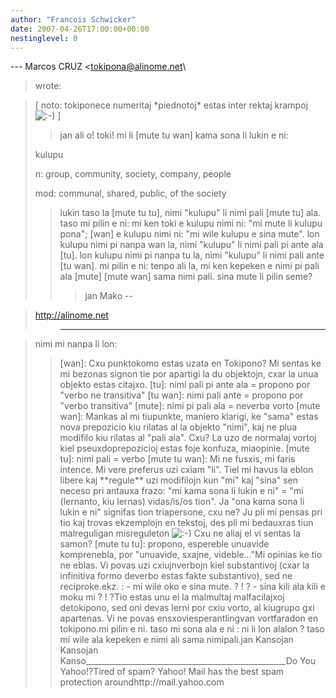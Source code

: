 ```yaml
---
author: "Francois Schwicker"
date: 2007-04-26T17:00:00+00:00
nestinglevel: 0
---
```

\---
 Marcos CRUZ <[tokipona@alinome.net](mailto://tokipona@alinome.net)\
> wrote:

> \[ noto: tokiponece numeritaj \*piednotoj\* estas inter
> rektaj krampoj
> ![:-)](images/smilies/icon_e_smile.gif "Smile") \]
>> jan ali o! toki!
>> mi li \[mute tu wan\] kama sona li lukin e ni:
>> 
> kulupu
> 
> n: group, community, society, company, people
> 
> mod: communal, shared, public, of the society
>> lukin taso la \[mute tu tu\], nimi "kulupu" li nimi
> pali \[mute tu\] ala.
>> taso mi pilin e ni: mi ken toki e kulupu nimi ni:
> "mi mute li kulupu
> pona"; \[wan\] e kulupu nimi ni: "mi wile kulupu e
> sina mute". lon
> kulupu nimi pi nanpa wan la, nimi "kulupu" li nimi
> pali pi ante ala
> \[tu\]. lon kulupu nimi pi nanpa tu la, nimi "kulupu"
> li nimi pali ante
> \[tu wan\].
>> mi pilin e ni: tenpo ali la, mi ken kepeken e nimi
> pi pali ala
> \[mute\] \[mute wan\] sama nimi pali.
>> sina mute li pilin seme?
>>> jan Mako
>> --

> http://alinome.net
>>-----------------------------------------------------

> nimi mi nanpa li lon:
>> \[wan\]: Cxu punktokomo estas uzata en Tokipono? Mi
> sentas ke mi
> bezonas signon tie por apartigi la du objektojn,
> cxar la unua objekto
> estas citajxo.
>> \[tu\]: nimi pali pi ante ala = propono por "verbo ne
> transitiva"
>> \[tu wan\]: nimi pali ante = propono por "verbo
> transitiva"
>> \[mute\]: nimi pi pali ala = neverba vorto
>> \[mute wan\]: Mankas al mi tiupunkte, maniero klarigi,
> ke "sama" estas
> nova prepozicio kiu rilatas al la objekto "nimi",
> kaj ne plua
> modifilo kiu rilatas al "pali ala". Cxu? La uzo de
> normalaj vortoj
> kiel pseuxdoprepozicioj estas foje konfuza,
> miaopinie.
>> \[mute tu\]: nimi pali = verbo
>> \[mute tu wan\]: Mi ne fusxis, mi faris intence. Mi
> vere preferus uzi
> cxiam "li". Tiel mi havus la eblon libere kaj
> \*\*regule\*\* uzi
> modifilojn kun "mi" kaj "sina" sen neceso pri
> antauxa frazo: "mi kama
> sona li lukin e ni" = "mi (lernanto, kiu lernas)
> vidas/is/os tion".
> Ja "ona kama sona li lukin e ni" signifas tion
> triapersone, cxu ne?
> Ju pli mi pensas pri tio kaj trovas ekzemplojn en
> tekstoj, des pli mi
> bedauxras tiun malreguligan misreguleton ![:-)](images/smilies/icon_e_smile.gif "Smile") Cxu ne
> aliaj el vi
> sentas la samon?
>> \[mute tu tu\]: propono, espereble unuavide
> komprenebla, por "unuavide,
> sxajne, videble..."Mi opinias ke tio ne eblas. Vi povas uzi cxiujnverbojn kiel substantivoj (cxar la infinitiva formo deverbo estas fakte substantivo), sed ne reciproke.ekz. : - mi wile oko e sina mute. ? ! ? - sina kili ala kili e moku mi ? ! ?Tio estas unu el la malmultaj malfacilajxoj detokipono, sed oni devas lerni por cxiu vorto, al kiugrupo gxi apartenas. Vi ne povas ensxoviesperantlingvan vortfaradon en tokipono.mi pilin e ni. taso mi sona ala e ni : ni li lon alalon ? taso mi wile ala kepeken e nimi ali sama nimipali.jan Kansojan Kansojan Kanso\_\_\_\_\_\_\_\_\_\_\_\_\_\_\_\_\_\_\_\_\_\_\_\_\_\_\_\_\_\_\_\_\_\_\_\_\_\_\_\_\_\_\_\_\_\_\_\_\_\_Do You Yahoo!?Tired of spam? Yahoo! Mail has the best spam protection aroundhttp://mail.yahoo.com